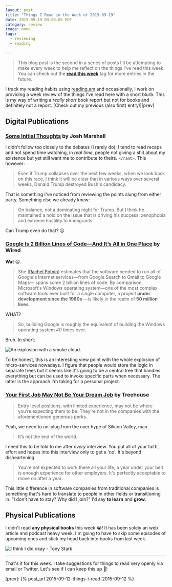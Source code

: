 ```yaml
---
layout: post
title: "Things I Read in the Week of 2015-09-19"
date: 2015-09-19 03:08:05 EDT
category: review
image: none
tags:
  - reviewing
  - reading

---
```


> This blog post is the second in a series of posts I'll be attempting to make
> every week to help me reflect on the things I've read this week. You can
> check out the **[read this week][]** tag for more entries in the future.

I track my reading habits using [reading.am][] and occasionally, I work on
providing a week review of the things I've read here with a short blurb. This is
my way of writing a _really short_ book report but not for books and definitely
not a report. [Check out my previous (also first) entry!][prev]

<!-- more -->

## Digital Publications

### [Some Initial Thoughts][link:1] by Josh Marshall

I didn't follow too closely to the debates (I rarely do); I tend to read recaps
and not spend time watching, in _real time_, people not giving a shit about my
existence but yet still want me to contribute to theirs. `</rant>`. This however:

> Even if Trump collapses over the next few weeks, when we look back on this race,
> I think it will be clear that in various ways over several weeks, Donald Trump
> destroyed Bush's candidacy.

That is something I've noticed from reviewing the points slung from either
party. Something else we already knew:

> On balance, not a dominating night for Trump. But I think he maintained a hold on the
> issue that is driving his success: xenophobia and extreme hostility to immigrants.

Can Trump even do that? :confounded:

### [Google Is 2 Billion Lines of Code—And It’s All in One Place][link:2] by Wired

**Wat** :frowning:.

> She ([Rachel Potvin][person:1]) estimates that the software needed to run all
> of Google's Internet services—from Google Search to  Gmail to Google Maps—
> spans some 2 billion lines of code. By comparison, Microsoft's Windows
> operating system—one of the most complex software tools ever built for a 
> single computer, a project **under development since the 1980s** —is likely
> in the realm of **50 million lines**.

WHAT?

> So, building Google is roughly the equivalent of building the Windows operating
> system _40_ times over.

Bruh. In short:

![An explosion with a smoke cloud.](/images/bomb.gif)

To be honest, this is an interesting view point with the whole explosion of
micro-services nowadays. I figure that people would store the logic in separate
trees but it seems like it's going to be a central tree that handles everything
but can be used to invoke specific parts when necessary. The latter is the
approach I'm taking for a personal project.

### [Your First Job May Not Be Your Dream Job][link:3] by Treehouse

> Entry level positions, with limited experience, may not be where you’re
> expecting them to be. They’re not in the companies with the aforementioned
> generous perks.

Yeah, we need to un-plug from the over hype of Silicon Valley, man.

> It’s not the end of the world.

I need this to be told to me after _every_ interview. You put all of
your faith, effort and hopes into this interview only to get a 'no'. It's beyond
disheartening.

> You’re not expected to work there all your life, a year under your belt is
> enough experience for other employers. It's perfectly acceptable to move on
> after a year. 

This little difference in software companies from traditional companies is
something that's hard to translate to people in other fields or transitioning
in. "I don't have to stay? Why did I join?" I'd say **to learn** and **grow**.

## Physical Publications

I didn't read **any physical books** this week :sob:! It has been solely an
web article and podcast heavy week. I'm going to have to skip some episodes
of upcoming ones and stick my head back into books from last week.

![I think I did okay - Tony Stark](/images/im2-i-did-okay.gif)

---

That's it for this week. I take suggestions for things to read very openly via
email or Twitter. Let's see if I can keep this up :running:!

[link:1]: http://talkingpointsmemo.com/edblog/some-initial-thoughts
[link:2]: http://www.wired.com/2015/09/google-2-billion-lines-codeand-one-place/
[link:3]: http://blog.teamtreehouse.com/first-job-may-not-dream-job
[person:1]: https://www.linkedin.com/pub/rachel-potvin/1/659/103https://www.linkedin.com/pub/rachel-potvin/1/659/103
[read this week]: /weblog/tag/read-this-week/
[reading.am]: https://www.reading.am/
[prev]: {% post_url 2015-09-12-things-i-read-2015-09-12 %}
